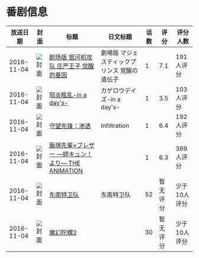 # 番剧信息

|放送日期|封面|标题|日文标题|话数|评分|评分人数|
|---|---|---|---|---|---|---|
|2016-11-04|![封面](https://lain.bgm.tv/pic/cover/c/eb/44/175527_rghyw.jpg)|[剧场版 银河机攻队 庄严王子 觉醒的基因](https://bangumi.tv/subject/175527)|劇場版 マジェスティックプリンス 覚醒の遺伝子|1|7.1|191人评分|
|2016-11-04|![封面](https://lain.bgm.tv/pic/cover/c/05/1e/180173_IxNSK.jpg)|[阳炎眩乱-in a day's-](https://bangumi.tv/subject/180173)|カゲロウデイズ-in a day's-|1|3.5|103人评分|
|2016-11-04|![封面](https://lain.bgm.tv/pic/cover/c/46/b0/197136_47aYF.jpg)|[守望先锋：渗透](https://bangumi.tv/subject/197136)|Infiltration|1|6.4|192人评分|
|2016-11-04|![封面](https://bangumi.tv/img/no_icon_subject.png)|[飯塚先輩×ブレザー ―姉キュン！より― THE ANIMATION](https://bangumi.tv/subject/197428)||1|6.3|369人评分|
|2016-11-04|![封面](https://lain.bgm.tv/pic/cover/c/db/cb/228782_2TBSO.jpg)|[东南特卫队](https://bangumi.tv/subject/228782)|东南特卫队|52|暂无评分|少于10人评分|
|2016-11-04|![封面](https://lain.bgm.tv/pic/cover/c/24/d4/499359_7BQKF.jpg)|[魔幻陀螺2](https://bangumi.tv/subject/499359)||30|暂无评分|少于10人评分|
